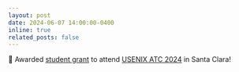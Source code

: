 ```yaml
---
layout: post
date: 2024-06-07 14:00:00-0400
inline: true
related_posts: false
---
```


🛫 Awarded [student grant](https://www.usenix.org/conference/atc24/student-grants-application) to attend [USENIX ATC 2024](https://www.usenix.org/conference/atc24) in Santa Clara!
